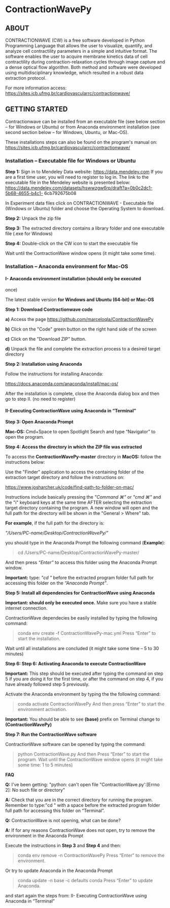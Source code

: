 # ContractionWavePy

## ABOUT

CONTRACTIONWAVE (CW) is a free software developed in Python Programming Language that allows the user to visualize, quantify, and analyze cell contractility parameters in a simple and intuitive format. The software enables the user to acquire membrane kinetics data of cell contractility during contraction-relaxation cycles through image capture and a dense optical flow algorithm. Both method and software were developed using multidisciplinary knowledge, which resulted in a robust data extraction protocol.

For more information access: https://sites.icb.ufmg.br/cardiovascularrc/contractionwave/

## GETTING STARTED
Contractionwave can be installed from an executable file (see below section – for
Windows or Ubuntu) or from Anaconda environment installation (see second section below –
for Windows, Ubuntu, or Mac-OS).

These installations steps can also be found on the program's manual on: https://sites.icb.ufmg.br/cardiovascularrc/contractionwave/

### Installation – Executable file for Windows or Ubuntu

**Step 1:** Sign in to Mendeley Data website: https://data.mendeley.com
If you are a first time user, you will need to register to log in.
The link to the executable file in the Mendeley website is presented below:
https://data.mendeley.com/datasets/hswwzgw6rp/draft?a=0b0c2dc1-5b68-4655-b4c1-
6cb792675b08

In Experiment data files click on CONTRACTIONWAVE - Executable file (Windows or
Ubuntu) folder and choose the Operating System to download.

**Step 2:** Unpack the zip file

**Step 3:** The extracted directory contains a library folder and one executable file (.exe
for Windows)

**Step 4:** Double-click on the CW icon to start the executable file

Wait until the ContractionWave window opens (it might take some time). 

### Installation – Anaconda environment for Mac-OS
#### I- Anaconda environment installation (should only be executed
once)

The latest stable version **for Windows and Ubuntu (64-bit) or Mac-OS**

**Step 1: Download Contractionwave code**

**a)** Access the page https://github.com/marceloqla/ContractionWavePy

**b)** Click on the "Code" green button on the right hand side of the screen

**c)** Click on the "Download ZIP" button.

**d)** Unpack the file and complete the extraction process to a desired target directory

**Step 2: Installation using Anaconda**

Follow the instructions for installing Anaconda:

https://docs.anaconda.com/anaconda/install/mac-os/

After the installation is complete, close the Anaconda dialog box and then go to step II.
(no need to register)

#### **II-Executing ContractionWave using Anaconda in “Terminal”**

**Step 3: Open Anaconda Prompt**

**Mac-OS:** Cmd+Space to open Spotlight Search and type “Navigator” to open the
program.

**Step 4: Access the directory in which the ZIP file was extracted**

To access the **ContractionWavePy-master** directory in **MacOS:** follow the instructions below:

Use the "Finder" application to access the containing folder of the extraction target
directory and follow the instructions on:

https://www.josharcher.uk/code/find-path-to-folder-on-mac/

Instructions include basically pressing the *"Command ⌘"* or *"cmd ⌘"* and the "i"
keyboard keys at the same time AFTER selecting the extraction target directory
containing the program. A new window will open and the full path for the directory will
be shown in the "General > Where" tab.

**For example**, if the full path for the directory is:

*"/Users/PC-name/Desktop/ContractionWavePy/"*

you should type in the Anaconda Prompt the following command (**Example**):

> cd /Users/PC-name/Desktop/ContractionWavePy-master/

And then press *“Enter”* to access this folder using the Anaconda Prompt window.

**Important:** type: *"cd "* before the extracted program folder full path for accessing this
folder on the *“Anaconda Prompt”*.

**Step 5: Install all dependencies for ContractionWave using Anaconda**

**Important: should only be executed once.** Make sure you have a stable internet connection.

ContractionWave dependecies be easily installed by typing the following command:

>conda env create -f ContractionWavePy-mac.yml
Press “Enter” to start the installation.

Wait until all installations are concluded (it might take some time – 5 to 30 minutes)

**Step 6: Step 6: Activating Anaconda to execute ContractionWave**

**Important:** This step should be executed after typing the command on step 5 if you are
doing it for the first time, or after the command on step 4, if you have already followed
step 5 previously.

Activate the Anaconda environment by typing the the following command:

> conda activate ContractionWavePy
And then press “Enter” to start the environment activation.

**Important:** You should be able to see **(base)** prefix on Terminal change to **(ContractionWavePy)**

**Step 7: Run the ContractionWave software**

ContractionWave software can be opened by typing the command:

> python ContractionWave.py
And then Press “Enter” to start the program. Wait until the ContractionWave window opens (it might take some time: 1 to 5 minutes)

**FAQ**

**Q:** I've been getting: "python: can't open file "ContractionWave.py':[Errno 2]: No such
file or directory"

**A:** Check that you are in the correct directory for running the program. Remember to
type:"cd " with a space before the extracted program folder full path for accessing this
folder on “Terminal”.

**Q:** ContractionWave is not opening, what can be done?

**A:** If for any reasons ContractionWave does not open, try to remove the environment in the Anaconda Prompt

Execute the instructions in **Step 3** and **Step 4** and then:

> conda env remove -n ContractionWavePy
Press “Enter” to remove the environment.

Or try to update Anaconda in the Anaconda Prompt
> conda update -n base -c defaults conda
Press “Enter” to update Anaconda.

and start again the steps from: II- Executing ContractionWave using Anaconda in “Terminal”
